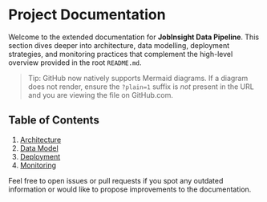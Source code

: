 # Project Documentation

Welcome to the extended documentation for **JobInsight Data Pipeline**. This section dives deeper into architecture, data modelling, deployment strategies, and monitoring practices that complement the high-level overview provided in the root `README.md`.

> Tip: GitHub now natively supports Mermaid diagrams. If a diagram does not render, ensure the `?plain=1` suffix is *not* present in the URL and you are viewing the file on GitHub.com.

## Table of Contents
1. [Architecture](architecture.md)
2. [Data Model](data_model.md)
3. [Deployment](deployment.md)
4. [Monitoring](monitoring.md)

Feel free to open issues or pull requests if you spot any outdated information or would like to propose improvements to the documentation.
